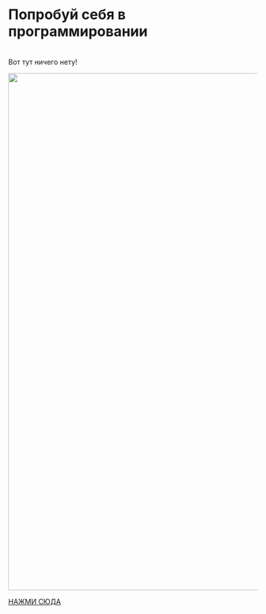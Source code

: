 <https>
<h1 class="article__title" itemprop="headline">Попробуй себя в программировании</h1>
<br>
Вот тут ничего нету!
<p><img src="[https://sun9-77.userapi.com/impg/aj_DVY6lByhgOPwXMuVrIXVNb0BiJNgEXDI6_g/xe-JNu6oGSM.jpg](https://sun9-77.userapi.com/impg/aj_DVY6lByhgOPwXMuVrIXVNb0BiJNgEXDI6_g/xe-JNu6oGSM.jpg?size=1042x1280&quality=96&sign=384d99fb0a39cd3fbe0a77eadc67cbf3&c_uniq_tag=CbVgirC2atRwKXwBSfjYOGbQwp2AdP5ryrRQsRv9q5c&type=album)https://sun9-77.userapi.com/impg/aj_DVY6lByhgOPwXMuVrIXVNb0BiJNgEXDI6_g/xe-JNu6oGSM.jpg?size=1042x1280&quality=96&sign=384d99fb0a39cd3fbe0a77eadc67cbf3&c_uniq_tag=CbVgirC2atRwKXwBSfjYOGbQwp2AdP5ryrRQsRv9q5c&type=album" height="1042" width="1280"></p>
<a href="https://vk.com/kostya_hy">НАЖМИ СЮДА</a>
</https>
